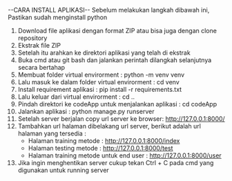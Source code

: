 --CARA INSTALL APLIKASI--
Sebelum melakukan langkah dibawah ini, Pastikan sudah menginstall python
1. Download file aplikasi dengan format ZIP atau bisa juga dengan clone repository
2. Ekstrak file ZIP
3. Setelah itu arahkan ke direktori aplikasi yang telah di ekstrak
4. Buka cmd atau git bash dan jalankan perintah dilangkah selanjutnya secara bertahap
5. Membuat folder virtual envirorment : python -m venv venv
6. Lalu masuk ke dalam folder virtual envirorment : cd venv
7. Install requirement aplikasi : pip install -r requirements.txt
8. Lalu keluar dari virtual envirorment : cd ..
9. Pindah direktori ke codeApp untuk menjalankan aplikasi : cd codeApp
10. Jalankan aplikasi : python manage.py runserver
11. Setelah server berjalan copy url server ke browser: http://127.0.0.1:8000/
12. Tambahkan url halaman dibelakang url server, berikut adalah url halaman yang tersedia :
    - Halaman training metode : http://127.0.0.1:8000/index
    - Halaman testing metode : http://127.0.0.1:8000/test
    - Halaman training metode untuk end user : http://127.0.0.1:8000/user
13. Jika ingin menghentikan server cukup tekan Ctrl + C pada cmd yang digunakan untuk running server
